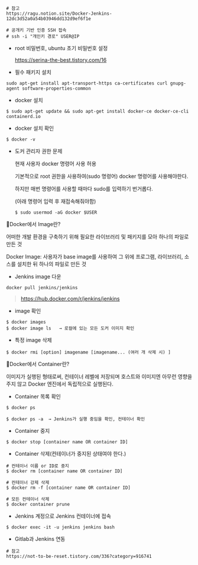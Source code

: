 ```
# 참고
https://ragu.notion.site/Docker-Jenkins-12dc3d52a0a54b03946dd132d9ef6f1e
```

```
# 공개키 기반 인증 SSH 접속
# ssh -i "개인키 경로" USER@IP
```



- root 비밀번호, ubuntu 초기 비밀번호 설정

  https://serina-the-best.tistory.com/16



- 필수 패키지 설치

```
sudo apt-get install apt-transport-https ca-certificates curl gnupg-agent software-properties-common
```

- docker 설치
```
$ sudo apt-get update && sudo apt-get install docker-ce docker-ce-cli containerd.io
```
- docker 설치 확인
```
$ docker -v
```

- 도커 관리자 권한 문제

  현재 사용자 docker 명령어 사용 허용

  기본적으로 root 권한을 사용하여(sudo 명령어) docker 명령어를 사용해야한다.

  하지만 매번 명령어를 사용할 때마다 sudo를 입력하기 번거롭다.

  (아래 명령어 입력 후 재접속해줘야함)

  ```
  $ sudo usermod -aG docker $USER
  ```



🐬Docker에서 Image란?

어떠한 개발 환경을 구축하기 위해 필요한 라이브러리 및 패키지를 모아 하나의 파일로 만든 것

Docker Image: 사용자가 base image를 사용하여 그 위에 프로그램, 라이브러리, 소스를 설치한 뒤 하나의 파일로 만든 것

- Jenkins image 다운

```
docker pull jenkins/jenkins
```

>https://hub.docker.com/r/jenkins/jenkins

- image 확인

```
$ docker images
$ docker image ls   → 로컬에 있는 모든 도커 이미지 확인
```

- 특정 image 삭제

```
$ docker rmi [option] imagename [imagename... (여러 개 삭제 시) ]
```



🐬Docker에서 Container란?

이미지가 실행된 형태로써, 컨테이너 레벨에 저장되며 호스트와 이미지엔 아무런 영향을 주지 않고 Docker 엔진에서 독립적으로 실행된다.

- Container 목록 확인

```
$ docker ps

$ docker ps -a  → Jenkins가 실행 중임을 확인, 컨테이너 확인
```

- Container 중지

```
$ docker stop [container name OR container ID]
```

- Container 삭제(컨테이너가 중지된 상태여야 한다.)

```
# 컨테이너 이름 or ID로 중지
$ docker rm [container name OR container ID]

# 컨테이너 강제 삭제
$ docker rm -f [container name OR container ID]

# 모든 컨테이너 삭제
$ docker container prune
```



- Jenkins 계정으로 Jenkins 컨테이너에 접속

```
$ docker exec -it -u jenkins jenkins bash
```



- Gitlab과 Jenkins 연동

```
# 참고
https://not-to-be-reset.tistory.com/336?category=916741
```

